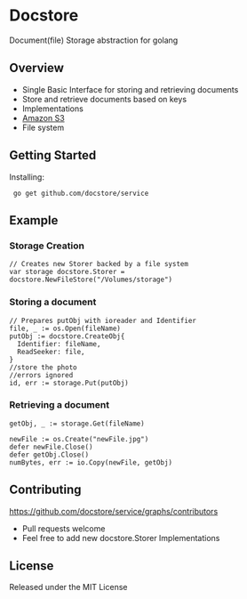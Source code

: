 # Docstore
Document(file) Storage abstraction for golang


## Overview
 - Single Basic Interface for storing and retrieving documents
 - Store and retrieve documents based on keys
 - Implementations
  - [Amazon S3](github.com/docstore/s3storage)
  - File system

## Getting Started

Installing:  
```
 go get github.com/docstore/service
```

## Example

### Storage Creation

```
// Creates new Storer backed by a file system
var storage docstore.Storer = docstore.NewFileStore("/Volumes/storage")
```

### Storing a document
```
// Prepares putObj with ioreader and Identifier
file, _ := os.Open(fileName)
putObj := docstore.CreateObj{
  Identifier: fileName,
  ReadSeeker: file,
}
//store the photo
//errors ignored
id, err := storage.Put(putObj)
```

### Retrieving a document
```
getObj, _ := storage.Get(fileName)

newFile := os.Create("newFile.jpg")
defer newFile.Close()
defer getObj.Close()
numBytes, err := io.Copy(newFile, getObj)
```


## Contributing
https://github.com/docstore/service/graphs/contributors
 - Pull requests welcome
 - Feel free to add new docstore.Storer Implementations


## License

Released under the MIT License
